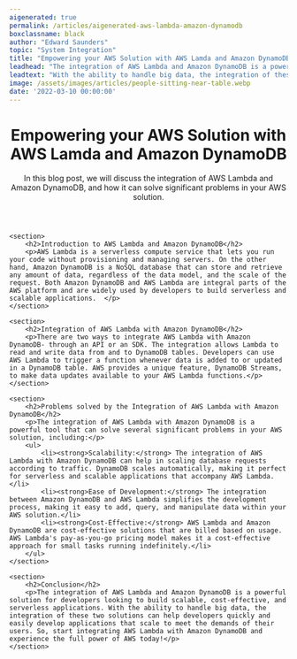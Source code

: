 ```yaml
---
aigenerated: true
permalink: /articles/aigenerated-aws-lambda-amazon-dynamodb
boxclassname: black
author: "Edward Saunders"
topic: "System Integration"
title: "Empowering your AWS Solution with AWS Lamda and Amazon DynamoDB"
leadhead: "The integration of AWS Lambda and Amazon DynamoDB is a powerful solution for developers looking to build scalable, cost-effective, and serverless applications"
leadtext: "With the ability to handle big data, the integration of these two solutions can help developers quickly and easily develop applications that scale to meet the demands of their users. So, start integrating AWS Lambda with Amazon DynamoDB and experience the full power of AWS today!"
image: /assets/images/articles/people-sitting-near-table.webp
date: '2022-03-10 00:00:00'
---
```

<div class="arttext">	<header>
		<h1>Empowering your AWS Solution with AWS Lamda and Amazon DynamoDB</h1>
		<p>In this blog post, we will discuss the integration of AWS Lambda and Amazon DynamoDB, and how it can solve significant problems in your AWS solution.</p>
	</header>

	<section>
		<h2>Introduction to AWS Lambda and Amazon DynamoDB</h2>
		<p>AWS Lambda is a serverless compute service that lets you run your code without provisioning and managing servers. On the other hand, Amazon DynamoDB is a NoSQL database that can store and retrieve any amount of data, regardless of the data model, and the scale of the request. Both Amazon DynamoDB and AWS Lambda are integral parts of the AWS platform and are widely used by developers to build serverless and scalable applications.  </p>
	</section>

	<section>
		<h2>Integration of AWS Lambda with Amazon DynamoDB</h2>
		<p>There are two ways to integrate AWS Lambda with Amazon DynamoDB- through an API or an SDK. The integration allows Lambda to read and write data from and to DynamoDB tables. Developers can use AWS Lambda to trigger a function whenever data is added to or updated in a DynamoDB table. AWS provides a unique feature, DynamoDB Streams, to make data updates available to your AWS Lambda functions.</p>
	</section>

	<section>
		<h2>Problems solved by the Integration of AWS Lambda with Amazon DynamoDB</h2>
		<p>The integration of AWS Lambda with Amazon DynamoDB is a powerful tool that can solve several significant problems in your AWS solution, including:</p>
		<ul>
			<li><strong>Scalability:</strong> The integration of AWS Lambda with Amazon DynamoDB can help in scaling database requests according to traffic. DynamoDB scales automatically, making it perfect for serverless and scalable applications that accompany AWS Lambda.</li>
			<li><strong>Ease of Development:</strong> The integration between Amazon DynamoDB and AWS Lambda simplifies the development process, making it easy to add, query, and manipulate data within your AWS solution.</li>
			<li><strong>Cost-Effective:</strong> AWS Lambda and Amazon DynamoDB are cost-effective solutions that are billed based on usage. AWS Lambda's pay-as-you-go pricing model makes it a cost-effective approach for small tasks running indefinitely.</li>
		</ul>
	</section>

	<section>
		<h2>Conclusion</h2>
		<p>The integration of AWS Lambda and Amazon DynamoDB is a powerful solution for developers looking to build scalable, cost-effective, and serverless applications. With the ability to handle big data, the integration of these two solutions can help developers quickly and easily develop applications that scale to meet the demands of their users. So, start integrating AWS Lambda with Amazon DynamoDB and experience the full power of AWS today!</p>
	</section>


</div>